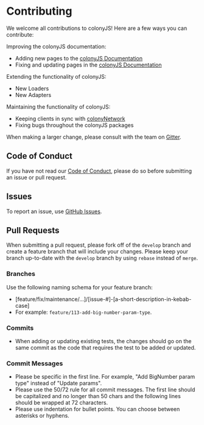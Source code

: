 # Contributing

We welcome all contributions to colonyJS! Here are a few ways you can contribute:

Improving the colonyJS documentation:
* Adding new pages to the [colonyJS Documentation](https://docs.colony.io/colonyjs/)
* Fixing and updating pages in the [colonyJS Documentation](https://docs.colony.io/colonyjs/)

Extending the functionality of colonyJS:
* New Loaders
* New Adapters

Maintaining the functionality of colonyJS:
* Keeping clients in sync with [colonyNetwork](https://github.com/JoinColony/colonyNetwork)
* Fixing bugs throughout the colonyJS packages

When making a larger change, please consult with the team on [Gitter](http://gitter.im/JoinColony/colonyJS).

## Code of Conduct

If you have not read our [Code of Conduct](CODE_OF_CONDUCT.md), please do so before submitting an issue or pull request.

## Issues

To report an issue, use [GitHub Issues](https://github.com/JoinColony/colonyJS/issues).

## Pull Requests

When submitting a pull request, please fork off of the `develop` branch and create a feature branch that will include your changes. Please keep your branch up-to-date with the `develop` branch by using `rebase` instead of `merge`.

### Branches

Use the following naming schema for your feature branch:
* [feature/fix/maintenance/...]/[issue-#]-[a-short-description-in-kebab-case]
* For example: `feature/113-add-big-number-param-type`.

### Commits

* When adding or updating existing tests, the changes should go on the same commit as the code that requires the test to be added or updated.

### Commit Messages

* Please be specific in the first line. For example, "Add BigNumber param type" instead of "Update params".
* Please use the 50/72 rule for all commit messages. The first line should be capitalized and no longer than 50 chars and the following lines should be wrapped at 72 characters.
* Please use indentation for bullet points. You can choose between asterisks or hyphens.

